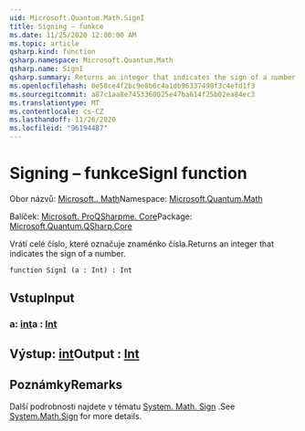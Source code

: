 ```yaml
---
uid: Microsoft.Quantum.Math.SignI
title: Signing – funkce
ms.date: 11/25/2020 12:00:00 AM
ms.topic: article
qsharp.kind: function
qsharp.namespace: Microsoft.Quantum.Math
qsharp.name: SignI
qsharp.summary: Returns an integer that indicates the sign of a number.
ms.openlocfilehash: 0e58ce4f2bc9e8b6c4a1db96337498f3c4efd1f3
ms.sourcegitcommit: a87c1aa8e7453360025e47ba614f25b02ea84ec3
ms.translationtype: MT
ms.contentlocale: cs-CZ
ms.lasthandoff: 11/26/2020
ms.locfileid: "96194487"
---
```

# <a name="signi-function"></a><span data-ttu-id="552ec-102">Signing – funkce</span><span class="sxs-lookup"><span data-stu-id="552ec-102">SignI function</span></span>

<span data-ttu-id="552ec-103">Obor názvů: [Microsoft.. Math](xref:Microsoft.Quantum.Math)</span><span class="sxs-lookup"><span data-stu-id="552ec-103">Namespace: [Microsoft.Quantum.Math](xref:Microsoft.Quantum.Math)</span></span>

<span data-ttu-id="552ec-104">Balíček: [Microsoft. ProQSharpme. Core](https://nuget.org/packages/Microsoft.Quantum.QSharp.Core)</span><span class="sxs-lookup"><span data-stu-id="552ec-104">Package: [Microsoft.Quantum.QSharp.Core](https://nuget.org/packages/Microsoft.Quantum.QSharp.Core)</span></span>


<span data-ttu-id="552ec-105">Vrátí celé číslo, které označuje znaménko čísla.</span><span class="sxs-lookup"><span data-stu-id="552ec-105">Returns an integer that indicates the sign of a number.</span></span>

```qsharp
function SignI (a : Int) : Int
```


## <a name="input"></a><span data-ttu-id="552ec-106">Vstup</span><span class="sxs-lookup"><span data-stu-id="552ec-106">Input</span></span>

### <a name="a--int"></a><span data-ttu-id="552ec-107">a: [int](xref:microsoft.quantum.lang-ref.int)</span><span class="sxs-lookup"><span data-stu-id="552ec-107">a : [Int](xref:microsoft.quantum.lang-ref.int)</span></span>





## <a name="output--int"></a><span data-ttu-id="552ec-108">Výstup: [int](xref:microsoft.quantum.lang-ref.int)</span><span class="sxs-lookup"><span data-stu-id="552ec-108">Output : [Int](xref:microsoft.quantum.lang-ref.int)</span></span>



## <a name="remarks"></a><span data-ttu-id="552ec-109">Poznámky</span><span class="sxs-lookup"><span data-stu-id="552ec-109">Remarks</span></span>

<span data-ttu-id="552ec-110">Další podrobnosti najdete v tématu [System. Math. Sign](https://docs.microsoft.com/dotnet/api/system.math.sign) .</span><span class="sxs-lookup"><span data-stu-id="552ec-110">See [System.Math.Sign](https://docs.microsoft.com/dotnet/api/system.math.sign) for more details.</span></span>